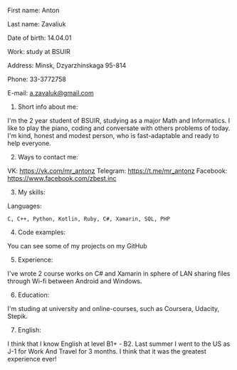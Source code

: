 First name: Anton

Last name: Zavaliuk

Date of birth: 14.04.01

Work: study at BSUIR

Address: Minsk, Dzyarzhinskaga 95-814

Phone: 33-3772758

E-mail: a.zavaluk@gmail.com


1. Short info about me:

  I'm the 2 year student of BSUIR, studying as a major Math and Informatics. I like to play the piano, coding and conversate with others problems of today. I'm kind, honest and modest person, who is fast-adaptable and ready to help everyone.
  
  
2. Ways to contact me:

  VK: https://vk.com/mr_antonz
  Telegram: https://t.me/mr_antonz
  Facebook: https://www.facebook.com/zbest.inc
  
  
3. My skills:

  Languages:
  
    C, C++, Python, Kotlin, Ruby, C#, Xamarin, SQL, PHP


4. Code examples:

  You can see some of my projects on my GitHub
 
 
5. Experience: 

  I've wrote 2 course works on C# and Xamarin in sphere of LAN sharing files through Wi-fi between Android and Windows.
 
 
6. Education:

  I'm studing at university and online-courses, such as Coursera, Udacity, Stepik.
  
  
7. English:

  I think that I know English at level B1+ - B2. Last summer I went to the US as J-1 for Work And Travel for 3 months. I think that it was the greatest experience ever!
  
